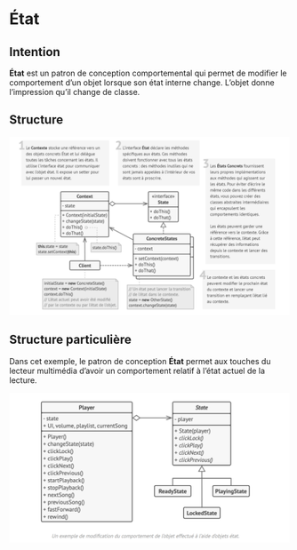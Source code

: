 # État

## Intention

**État** est un patron de conception comportemental qui permet de modifier le comportement d’un objet lorsque son état
interne change. L’objet donne l’impression qu’il change de classe.

## Structure

![Graph](Graph.png)

## Structure particulière

Dans cet exemple, le patron de conception **État** permet aux touches du lecteur multimédia d’avoir un comportement
relatif à l’état actuel de la lecture.

![Graph2](Graph2.png)